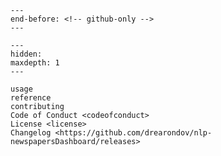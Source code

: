 ```{include} ../README.md
---
end-before: <!-- github-only -->
---
```

```{toctree}
---
hidden:
maxdepth: 1
---

usage
reference
contributing
Code of Conduct <codeofconduct>
License <license>
Changelog <https://github.com/drearondov/nlp-newspapersDashboard/releases>
```
